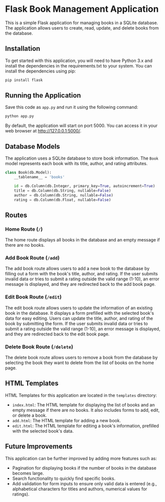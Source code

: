 # Flask Book Management Application

This is a simple Flask application for managing books in a SQLite database. The application allows users to create, read, update, and delete books from the database.

## Installation

To get started with this application, you will need to have Python 3.x and install the dependencies in the requirements.txt to your system. You can install the dependencies using pip:

```bash
pip install flask
```

## Running the Application

Save this code as `app.py` and run it using the following command:

```bash
python app.py
```

By default, the application will start on port 5000. You can access it in your web browser at http://127.0.0.1:5000/.

## Database Models

The application uses a SQLite database to store book information. The `Book` model represents each book with its title, author, and rating attributes.

```python
class Book(db.Model):
    __tablename__ = 'books'

    id = db.Column(db.Integer, primary_key=True, autoincrement=True)
    title = db.Column(db.String, nullable=False)
    author = db.Column(db.String, nullable=False)
    rating = db.Column(db.Float, nullable=False)
```

## Routes

### Home Route (`/`)

The home route displays all books in the database and an empty message if there are no books.

### Add Book Route (`/add`)

The add book route allows users to add a new book to the database by filling out a form with the book's title, author, and rating. If the user submits invalid data or tries to submit a rating outside the valid range (1-10), an error message is displayed, and they are redirected back to the add book page.

### Edit Book Route (`/edit`)

The edit book route allows users to update the information of an existing book in the database. It displays a form prefilled with the selected 
book's data for easy editing. Users can update the title, author, and rating of the book by submitting the form. If the user submits invalid 
data or tries to submit a rating outside the valid range (1-10), an error message is displayed, and they are redirected back to the edit book page.

### Delete Book Route (`/delete`)

The delete book route allows users to remove a book from the database by selecting the book they want to delete from the list of books on the home page.

## HTML Templates

HTML Templates for this application are located in the `templates` directory:

- `index.html`: The HTML template for displaying the list of books and an empty message if there are no books. It also includes forms to add, edit, or delete a book.
- `add.html`: The HTML template for adding a new book.
- `edit.html`: The HTML template for editing a book's information, prefilled with the selected book's data.

## Future Improvements

This application can be further improved by adding more features such as:

- Pagination for displaying books if the number of books in the database becomes large.
- Search functionality to quickly find specific books.
- Add validation for form inputs to ensure only valid data is entered (e.g., alphabetical characters for titles and authors, numerical values for ratings).
